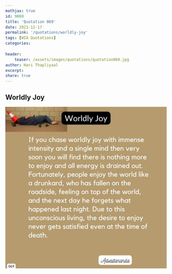 ```yaml
---
mathjax: true
id: 9069
title: 'Quotation 069'
date: 2021-12-17
permalink: '/quotations/worldly-joy'
tags: [WIA Quotations] 
categories: 

header:
    teaser: /assets/images/quotations/quotation069.jpg
author: Hari Thapliyaal 
excerpt:
share: true 
---
```


## Worldly Joy

![Worldly Joy](/assets/images/quotations/quotation069.jpg)

